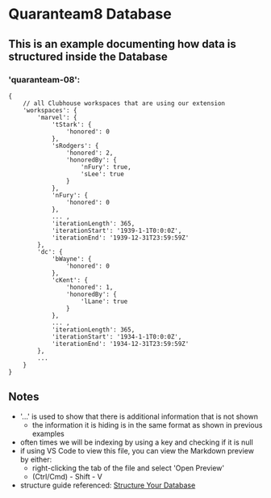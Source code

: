 # Quaranteam8 Database

## This is an example documenting how data is structured inside the Database

###	'quaranteam-08':
	{
		// all Clubhouse workspaces that are using our extension
		'workspaces': {
			'marvel': {
				'tStark': {
					'honored': 0
				},
				'sRodgers': {
					'honored': 2,
					'honoredBy': {
						'nFury': true,
						'sLee': true
					}
				},
				'nFury': {
					'honored': 0
				},
				... ,
				'iterationLength': 365,
				'iterationStart': '1939-1-1T0:0:0Z',
				'iterationEnd': '1939-12-31T23:59:59Z'
			}, 
			'dc': {
				'bWayne': {
					'honored': 0
				},
				'cKent': {
					'honored': 1,
					'honoredBy': {
						'lLane': true
					}
				},
				... ,
				'iterationLength': 365,
				'iterationStart': '1934-1-1T0:0:0Z',
				'iterationEnd': '1934-12-31T23:59:59Z'
			},
			...
		}
	}
		
## Notes
* '...' is used to show that there is additional information that is not shown
	* the information it is hiding is in the same format as shown in previous examples
* often times we will be indexing by using a key and checking if it is null
* if using VS Code to view this file, you can view the Markdown preview by either:
	* right-clicking the tab of the file and select 'Open Preview'
	* (Ctrl/Cmd) - Shift - V
* structure guide referenced: [Structure Your Database](https://firebase.google.com/docs/database/web/structure-data)
